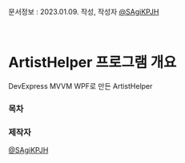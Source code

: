 문서정보 : 2023.01.09. 작성, 작성자 [@SAgiKPJH](https://github.com/SAgiKPJH)

<br>

# ArtistHelper 프로그램 개요
DevExpress MVVM WPF로 만든 ArtistHelper

### 목차

### 제작자
[@SAgiKPJH](https://github.com/SAgiKPJH)

